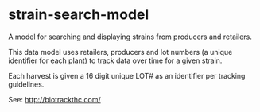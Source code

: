 # strain-search-model
A model for searching and displaying strains from producers and retailers.

This data model uses retailers, producers and lot numbers (a unique identifier for each plant) 
to track data over time for a given strain. 

Each harvest is given a 16 digit unique LOT# as an identifier per tracking guidelines.

See: http://biotrackthc.com/